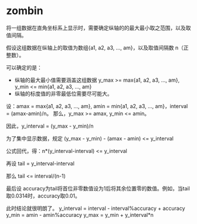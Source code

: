 # zombin

将一组数据在直角坐标系上显示时，需要确定纵轴的的最大最小取之范围，以及取值间隔。

假设这组数据在纵轴上的取值为数组{a1, a2, a3, ..., am}，以及取值间隔数 n（正整数）。

可以确定的是：
- 纵轴的最大最小值需要涵盖这组数据 y_max >= max{a1, a2, a3, ..., am}, y_min <= min{a1, a2, a3, ..., am}
- 纵轴的标度值的非零最低位需要尽可能大。

设：amax = max{a1, a2, a3, ..., am}, amin = min{a1, a2, a3, ..., am}，interval = (amax-amin)/n。
那么，y_max >= amax, y_min <= amin。

因此，y_interval = (y_max - y_min)/n

为了集中显示数据，规定 (y_max - y_min) - (amax - amin) <= y_interval

公式回代，得：n*(y_interval-interval) <= y_interval

再设 tail = y_interval-interval

那么 tail <= interval/(n-1)

最后设 accuracy为tail将首位非零数值设为1后将其余位置零的数值。例如，当tail取0.0314时，accuracy取0.01。

此时结论就很明朗了。
y_interval = interval - interval%accuracy + accuracy
y_min = amin - amin%accuracy
y_max = y_min + y_interval*n
